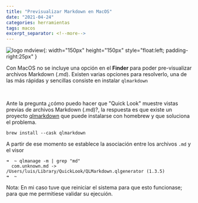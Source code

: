 ```yaml
---
title: "Previsualizar Markdown en MacOS"
date: "2021-04-24"
categories: herramientas
tags: macos
excerpt_separator: <!--more-->
---
```


![logo mdview](/assets/img/posts/logo-mdview.svg){: width="150px" height="150px" style="float:left; padding-right:25px" } 

Con MacOS no se incluye una opción en el **Finder** para poder pre-visualizar archivos Markdown (.md). Existen varias opciones para resolverlo, una de las más rápidas y sencillas consiste en instalar `qlmarkdown`

<br clear="left"/>
<!--more-->

Ante la pregunta ¿cómo puedo hacer que "Quick Look" muestre vistas previas de archivos Markdown (.md)?, la respuesta es que existe un proyecto [qlmarkdown](https://github.com/toland/qlmarkdown) que puede instalarse con homebrew y que soluciona el problema. 


```console
brew install --cask qlmarkdown
```

A partir de ese momento se establece la asociación entre los archivos `.md` y el visor 

```console
➜  ~ qlmanage -m | grep "md"
  com.unknown.md -> /Users/luis/Library/QuickLook/QLMarkdown.qlgenerator (1.3.5)
➜  ~
```

Nota: En mi caso tuve que reiniciar el sistema para que esto funcionase; para que me permitiese validar su ejecuión.